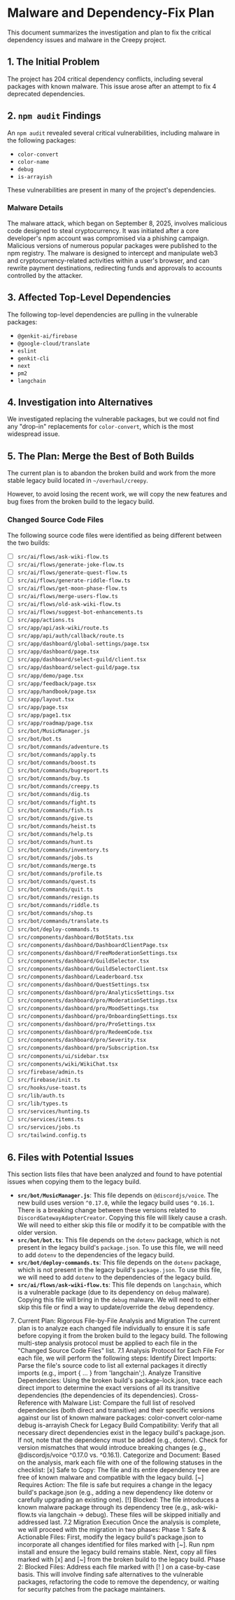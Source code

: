# Malware and Dependency-Fix Plan

This document summarizes the investigation and plan to fix the critical dependency issues and malware in the Creepy project.

## 1. The Initial Problem

The project has 204 critical dependency conflicts, including several packages with known malware. This issue arose after an attempt to fix 4 deprecated dependencies.

## 2. `npm audit` Findings

An `npm audit` revealed several critical vulnerabilities, including malware in the following packages:

*   `color-convert`
*   `color-name`
*   `debug`
*   `is-arrayish`

These vulnerabilities are present in many of the project's dependencies.

### Malware Details

The malware attack, which began on September 8, 2025, involves malicious code designed to steal cryptocurrency. It was initiated after a core developer's npm account was compromised via a phishing campaign. Malicious versions of numerous popular packages were published to the npm registry. The malware is designed to intercept and manipulate web3 and cryptocurrency-related activities within a user's browser, and can rewrite payment destinations, redirecting funds and approvals to accounts controlled by the attacker.

## 3. Affected Top-Level Dependencies

The following top-level dependencies are pulling in the vulnerable packages:

*   `@genkit-ai/firebase`
*   `@google-cloud/translate`
*   `eslint`
*   `genkit-cli`
*   `next`
*   `pm2`
*   `langchain`

## 4. Investigation into Alternatives

We investigated replacing the vulnerable packages, but we could not find any "drop-in" replacements for `color-convert`, which is the most widespread issue.

## 5. The Plan: Merge the Best of Both Builds

The current plan is to abandon the broken build and work from the more stable legacy build located in `~/overhaul/creepy`.

However, to avoid losing the recent work, we will copy the new features and bug fixes from the broken build to the legacy build.

### Changed Source Code Files

The following source code files were identified as being different between the two builds:

- [ ] `src/ai/flows/ask-wiki-flow.ts`
- [ ] `src/ai/flows/generate-joke-flow.ts`
- [ ] `src/ai/flows/generate-quest-flow.ts`
- [ ] `src/ai/flows/generate-riddle-flow.ts`
- [ ] `src/ai/flows/get-moon-phase-flow.ts`
- [ ] `src/ai/flows/merge-users-flow.ts`
- [ ] `src/ai/flows/old-ask-wiki-flow.ts`
- [ ] `src/ai/flows/suggest-bot-enhancements.ts`
- [ ] `src/app/actions.ts`
- [ ] `src/app/api/ask-wiki/route.ts`
- [ ] `src/app/api/auth/callback/route.ts`
- [ ] `src/app/dashboard/global-settings/page.tsx`
- [ ] `src/app/dashboard/page.tsx`
- [ ] `src/app/dashboard/select-guild/client.tsx`
- [ ] `src/app/dashboard/select-guild/page.tsx`
- [ ] `src/app/demo/page.tsx`
- [ ] `src/app/feedback/page.tsx`
- [ ] `src/app/handbook/page.tsx`
- [ ] `src/app/layout.tsx`
- [ ] `src/app/page.tsx`
- [ ] `src/app/page1.tsx`
- [ ] `src/app/roadmap/page.tsx`
- [ ] `src/bot/MusicManager.js`
- [ ] `src/bot/bot.ts`
- [ ] `src/bot/commands/adventure.ts`
- [ ] `src/bot/commands/apply.ts`
- [ ] `src/bot/commands/boost.ts`
- [ ] `src/bot/commands/bugreport.ts`
- [ ] `src/bot/commands/buy.ts`
- [ ] `src/bot/commands/creepy.ts`
- [ ] `src/bot/commands/dig.ts`
- [ ] `src/bot/commands/fight.ts`
- [ ] `src/bot/commands/fish.ts`
- [ ] `src/bot/commands/give.ts`
- [ ] `src/bot/commands/heist.ts`
- [ ] `src/bot/commands/help.ts`
- [ ] `src/bot/commands/hunt.ts`
- [ ] `src/bot/commands/inventory.ts`
- [ ] `src/bot/commands/jobs.ts`
- [ ] `src/bot/commands/merge.ts`
- [ ] `src/bot/commands/profile.ts`
- [ ] `src/bot/commands/quest.ts`
- [ ] `src/bot/commands/quit.ts`
- [ ] `src/bot/commands/resign.ts`
- [ ] `src/bot/commands/riddle.ts`
- [ ] `src/bot/commands/shop.ts`
- [ ] `src/bot/commands/translate.ts`
- [ ] `src/bot/deploy-commands.ts`
- [ ] `src/components/dashboard/BotStats.tsx`
- [ ] `src/components/dashboard/DashboardClientPage.tsx`
- [ ] `src/components/dashboard/FreeModerationSettings.tsx`
- [ ] `src/components/dashboard/GuildSelector.tsx`
- [ ] `src/components/dashboard/GuildSelectorClient.tsx`
- [ ] `src/components/dashboard/Leaderboard.tsx`
- [ ] `src/components/dashboard/QuestSettings.tsx`
- [ ] `src/components/dashboard/pro/AnalyticsSettings.tsx`
- [ ] `src/components/dashboard/pro/ModerationSettings.tsx`
- [ ] `src/components/dashboard/pro/MoodSettings.tsx`
- [ ] `src/components/dashboard/pro/OnboardingSettings.tsx`
- [ ] `src/components/dashboard/pro/ProSettings.tsx`
- [ ] `src/components/dashboard/pro/RedeemCode.tsx`
- [ ] `src/components/dashboard/pro/Severity.tsx`
- [ ] `src/components/dashboard/pro/Subscription.tsx`
- [ ] `src/components/ui/sidebar.tsx`
- [ ] `src/components/wiki/WikiChat.tsx`
- [ ] `src/firebase/admin.ts`
- [ ] `src/firebase/init.ts`
- [ ] `src/hooks/use-toast.ts`
- [ ] `src/lib/auth.ts`
- [ ] `src/lib/types.ts`
- [ ] `src/services/hunting.ts`
- [ ] `src/services/items.ts`
- [ ] `src/services/jobs.ts`
- [ ] `src/tailwind.config.ts`

## 6. Files with Potential Issues

This section lists files that have been analyzed and found to have potential issues when copying them to the legacy build.

*   **`src/bot/MusicManager.js`**: This file depends on `@discordjs/voice`. The new build uses version `^0.17.0`, while the legacy build uses `^0.16.1`. There is a breaking change between these versions related to `DiscordGatewayAdapterCreator`. Copying this file will likely cause a crash. We will need to either skip this file or modify it to be compatible with the older version.
*   **`src/bot/bot.ts`**: This file depends on the `dotenv` package, which is not present in the legacy build's `package.json`. To use this file, we will need to add `dotenv` to the dependencies of the legacy build.
*   **`src/bot/deploy-commands.ts`**: This file depends on the `dotenv` package, which is not present in the legacy build's `package.json`. To use this file, we will need to add `dotenv` to the dependencies of the legacy build.
*   **`src/ai/flows/ask-wiki-flow.ts`**: This file depends on `langchain`, which is a vulnerable package (due to its dependency on `debug` malware). Copying this file will bring in the `debug` malware. We will need to either skip this file or find a way to update/override the `debug` dependency.

7. Current Plan: Rigorous File-by-File Analysis and Migration
The current plan is to analyze each changed file individually to ensure it is safe before copying it from the broken build to the legacy build. The following multi-step analysis protocol must be applied to each file in the "Changed Source Code Files" list.
7.1 Analysis Protocol for Each File
For each file, we will perform the following steps:
Identify Direct Imports: Parse the file's source code to list all external packages it directly imports (e.g., import { ... } from 'langchain';).
Analyze Transitive Dependencies: Using the broken build's package-lock.json, trace each direct import to determine the exact versions of all its transitive dependencies (the dependencies of its dependencies).
Cross-Reference with Malware List: Compare the full list of resolved dependencies (both direct and transitive) and their specific versions against our list of known malware packages:
color-convert
color-name
debug
is-arrayish
Check for Legacy Build Compatibility:
Verify that all necessary direct dependencies exist in the legacy build's package.json. If not, note that the dependency must be added (e.g., dotenv).
Check for version mismatches that would introduce breaking changes (e.g., @discordjs/voice ^0.17.0 vs. ^0.16.1).
Categorize and Document: Based on the analysis, mark each file with one of the following statuses in the checklist:
[x] Safe to Copy: The file and its entire dependency tree are free of known malware and compatible with the legacy build.
[~] Requires Action: The file is safe but requires a change in the legacy build's package.json (e.g., adding a new dependency like dotenv or carefully upgrading an existing one).
[!] Blocked: The file introduces a known malware package through its dependency tree (e.g., ask-wiki-flow.ts via langchain -> debug). These files will be skipped initially and addressed last.
7.2 Migration Execution
Once the analysis is complete, we will proceed with the migration in two phases:
Phase 1: Safe & Actionable Files:
First, modify the legacy build's package.json to incorporate all changes identified for files marked with [~]. Run npm install and ensure the legacy build remains stable.
Next, copy all files marked with [x] and [~] from the broken build to the legacy build.
Phase 2: Blocked Files:
Address each file marked with [! ] on a case-by-case basis. This will involve finding safe alternatives to the vulnerable packages, refactoring the code to remove the dependency, or waiting for security patches from the package maintainers.
